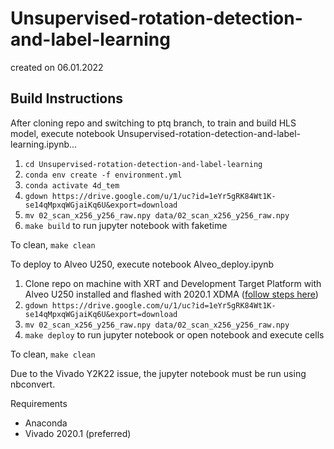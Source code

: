 # Unsupervised-rotation-detection-and-label-learning
created on 06.01.2022

## Build Instructions

After cloning repo and switching to ptq branch, to train and build HLS model, execute notebook Unsupervised-rotation-detection-and-label-learning.ipynb...

1. `cd Unsupervised-rotation-detection-and-label-learning`
2. `conda env create -f environment.yml`
3. `conda activate 4d_tem`
4. `gdown https://drive.google.com/u/1/uc?id=1eYr5gRK84Wt1K-se14qMpxqWGjaiKq6U&export=download`
5. `mv 02_scan_x256_y256_raw.npy data/02_scan_x256_y256_raw.npy`
6. `make build` to run jupyter notebook with faketime

To clean, `make clean`

To deploy to Alveo U250, execute notebook Alveo_deploy.ipynb
1. Clone repo on machine with XRT and Development Target Platform with Alveo U250 installed and flashed with 2020.1 XDMA ([follow steps here](https://www.xilinx.com/products/boards-and-kits/alveo/package-files-archive/u200-2020-1.html))
2. `gdown https://drive.google.com/u/1/uc?id=1eYr5gRK84Wt1K-se14qMpxqWGjaiKq6U&export=download`
3. `mv 02_scan_x256_y256_raw.npy data/02_scan_x256_y256_raw.npy`
4. `make deploy` to run jupyter notebook or open notebook and execute cells

To clean, `make clean`

Due to the Vivado Y2K22 issue, the jupyter notebook must be run using nbconvert.

Requirements
- Anaconda
- Vivado 2020.1 (preferred)